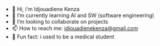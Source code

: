 - 👋 Hi, i'm Idjouadiene Kenza
- 🌱 I’m currently learning AI and SW (software engineering)
- 💞️ I’m looking to collaborate on projects
- 📫 How to reach me: idjouadienekenza@gmail.com
- 💊 Fun fact: i used to be a medical student
